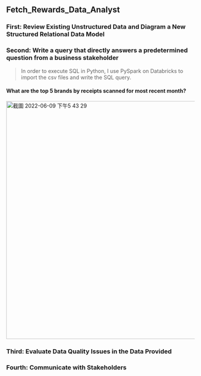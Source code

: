 ## Fetch_Rewards_Data_Analyst

### First: Review Existing Unstructured Data and Diagram a New Structured Relational Data Model



### Second: Write a query that directly answers a predetermined question from a business stakeholder

> In order to execute SQL in Python, I use PySpark on Databricks to import the csv files and write the SQL query.

#### What are the top 5 brands by receipts scanned for most recent month?

<img width="637" alt="截圖 2022-06-09 下午5 43 29" src="https://user-images.githubusercontent.com/62042891/172950366-0a838fad-890b-4fee-9231-732ed827ee47.png">



### Third: Evaluate Data Quality Issues in the Data Provided




### Fourth: Communicate with Stakeholders
